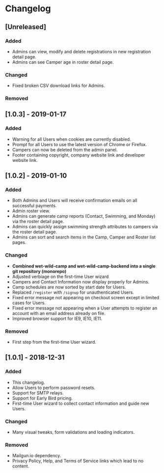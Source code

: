# Changelog

## [Unreleased]

### Added

- Admins can view, modify and delete registrations in new registration detail page.
- Admins can see Camper age in roster detail page.

### Changed

- Fixed broken CSV download links for Admins.

### Removed

## [1.0.3] - 2019-01-17

### Added

- Warning for all Users when cookies are currently disabled.
- Prompt for all Users to use the latest version of Chrome or Firefox.
- Campers can now be deleted from the admin panel.
- Footer containing copyright, company website link and developer website link.

## [1.0.2] - 2019-01-10

### Added

- Both Admins and Users will receive confirmation emails on all successful payments.
- Admin roster view.
- Admins can generate camp reports (Contact, Swimming, and Monday) via the roster detail page.
- Admins can quickly assign swimming strength attributes to campers via the roster detail page.
- Admins can sort and search items in the Camp, Camper and Roster list pages.

### Changed

- **Combined wet-wild-camp and wet-wild-camp-backend into a single git repository (monorepo)**
- Adjusted verbiage on the first-time User wizard
- Campers and Contact Information now display properly for Admins.
- Camp schedules are now sorted by start date for Users.
- Replaced `/register` with `/signup` for unauthenticated Users.
- Fixed error message not appearing on checkout screen except in limited cases for Users.
- Fixed error message not appearing when a User attempts to register an account with an email address already on file.
- Improved browser support for IE9, IE10, IE11.

### Removed

- First step from the first-time User wizard.

## [1.0.1] - 2018-12-31

### Added

- This changelog.
- Allow Users to perform password resets.
- Support for SMTP relays.
- Support for Early Bird pricing.
- First-time User wizard to collect contact information and guide new Users.

### Changed

- Many visual tweaks, form validations and loading indicators.

### Removed

- Mailgun.io dependency.
- Privacy Policy, Help, and Terms of Service links which lead to no content.

